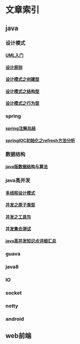 # 文章索引
## java
### 设计模式
#### [UML入门](https://github.com/zj-dreamly/my-program-learning/blob/master/java/design-pattern/doc/UML%E5%85%A5%E9%97%A8.md)
#### [设计原则](https://github.com/zj-dreamly/my-program-learning/blob/master/java/design-pattern/doc/%E8%AE%BE%E8%AE%A1%E5%8E%9F%E5%88%99.md)
#### [设计模式之创建型](https://github.com/zj-dreamly/my-program-learning/blob/master/java/design-pattern/doc/%E8%AE%BE%E8%AE%A1%E6%A8%A1%E5%BC%8F%E4%B9%8B%E5%88%9B%E5%BB%BA%E5%9E%8B.md)
#### [设计模式之结构型](https://github.com/zj-dreamly/my-program-learning/blob/master/java/design-pattern/doc/%E8%AE%BE%E8%AE%A1%E6%A8%A1%E5%BC%8F%E4%B9%8B%E7%BB%93%E6%9E%84%E5%9E%8B.md)
#### [设计模式之行为型](https://github.com/zj-dreamly/my-program-learning/blob/master/java/design-pattern/doc/%E8%AE%BE%E8%AE%A1%E6%A8%A1%E5%BC%8F%E4%B9%8B%E8%A1%8C%E4%B8%BA%E5%9E%8B.md)
### spring
#### [spring注解总结](https://github.com/zj-dreamly/my-program-learning/blob/master/java/spring-annotation/doc/Spring%E6%B3%A8%E8%A7%A3%E6%80%BB%E7%BB%93.md)
#### [springIOC初始化之refresh方法分析](https://github.com/zj-dreamly/my-program-learning/blob/master/java/spring-annotation/doc/springIOC%E5%88%9D%E5%A7%8B%E5%8C%96%E4%B9%8Brefresh%E6%96%B9%E6%B3%95%E5%88%86%E6%9E%90.md)

### 数据结构
#### [java版数据结构与算法](https://github.com/zj-dreamly/my-program-learning/blob/master/java/data-structure/doc/Chapter-01-watermarked.pdf)

### java高并发
#### [多线程设计模式](https://github.com/zj-dreamly/my-program-learning/blob/master/java/concurrent/doc/%E5%A4%9A%E7%BA%BF%E7%A8%8B%E8%AE%BE%E8%AE%A1%E6%A8%A1%E5%BC%8F.md)
#### [并发之原子类型](https://github.com/zj-dreamly/my-program-learning/blob/master/java/concurrent/doc/%E5%B9%B6%E5%8F%91%E4%B9%8B%E5%8E%9F%E5%AD%90%E7%B1%BB%E5%9E%8B.md)
#### [并发之工具包](https://github.com/zj-dreamly/my-program-learning/blob/master/java/concurrent/doc/%E5%B9%B6%E5%8F%91%E4%B9%8B%E5%B7%A5%E5%85%B7%E5%8C%85.md)
#### [并发集合测试](https://github.com/zj-dreamly/my-program-learning/blob/master/java/concurrent/doc/%E5%B9%B6%E5%8F%91%E9%9B%86%E5%90%88.md)
#### [java高并发知识点详细汇总](https://github.com/zj-dreamly/my-program-learning/blob/master/java/concurrent/doc/java%E5%B9%B6%E5%8F%91%E7%9F%A5%E8%AF%86%E6%80%BB%E7%BB%93.md)

### guava
### java8
### IO
### socket
### netty
### android
## web前端
